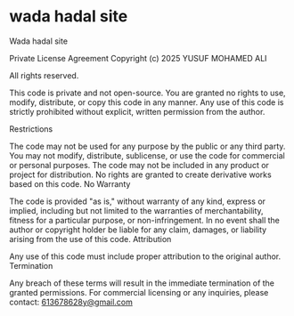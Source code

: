 # wada hadal site
Wada hadal site

Private License Agreement
Copyright (c) 2025 YUSUF MOHAMED ALI

All rights reserved.

This code is private and not open-source. You are granted no rights to use, modify, distribute, or copy this code in any manner. Any use of this code is strictly prohibited without explicit, written permission from the author.

Restrictions

The code may not be used for any purpose by the public or any third party.
You may not modify, distribute, sublicense, or use the code for commercial or personal purposes.
The code may not be included in any product or project for distribution.
No rights are granted to create derivative works based on this code.
No Warranty

The code is provided "as is," without warranty of any kind, express or implied, including but not limited to the warranties of merchantability, fitness for a particular purpose, or non-infringement.
In no event shall the author or copyright holder be liable for any claim, damages, or liability arising from the use of this code.
Attribution

Any use of this code must include proper attribution to the original author.
Termination

Any breach of these terms will result in the immediate termination of the granted permissions.
For commercial licensing or any inquiries, please contact: 613678628y@gmail.com
